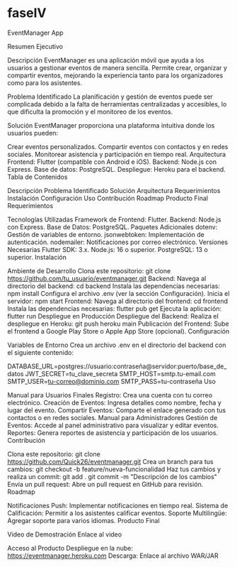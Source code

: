 # faseIV



EventManager App

Resumen Ejecutivo

Descripción
EventManager es una aplicación móvil que ayuda a los usuarios a gestionar eventos de manera sencilla. Permite crear, organizar y compartir eventos, mejorando la experiencia tanto para los organizadores como para los asistentes.

Problema Identificado
La planificación y gestión de eventos puede ser complicada debido a la falta de herramientas centralizadas y accesibles, lo que dificulta la promoción y el monitoreo de los eventos.

Solución
EventManager proporciona una plataforma intuitiva donde los usuarios pueden:

Crear eventos personalizados.
Compartir eventos con contactos y en redes sociales.
Monitorear asistencia y participación en tiempo real.
Arquitectura
Frontend: Flutter (compatible con Android e iOS).
Backend: Node.js con Express.
Base de datos: PostgreSQL.
Despliegue: Heroku para el backend.
Tabla de Contenidos

Descripción
Problema Identificado
Solución
Arquitectura
Requerimientos
Instalación
Configuración
Uso
Contribución
Roadmap
Producto Final
Requerimientos

Tecnologías Utilizadas
Framework de Frontend: Flutter.
Backend: Node.js con Express.
Base de Datos: PostgreSQL.
Paquetes Adicionales
dotenv: Gestión de variables de entorno.
jsonwebtoken: Implementación de autenticación.
nodemailer: Notificaciones por correo electrónico.
Versiones Necesarias
Flutter SDK: 3.x.
Node.js: 16 o superior.
PostgreSQL: 13 o superior.
Instalación

Ambiente de Desarrollo
Clona este repositorio:
git clone https://github.com/tu_usuario/eventmanager.git
Backend:
Navega al directorio del backend:
cd backend
Instala las dependencias necesarias:
npm install
Configura el archivo .env (ver la sección Configuración).
Inicia el servidor:
npm start
Frontend:
Navega al directorio del frontend:
cd frontend
Instala las dependencias necesarias:
flutter pub get
Ejecuta la aplicación:
flutter run
Despliegue en Producción
Despliegue del Backend:
Realiza el despliegue en Heroku:
git push heroku main
Publicación del Frontend:
Sube el frontend a Google Play Store o Apple App Store (opcional).
Configuración

Variables de Entorno
Crea un archivo .env en el directorio del backend con el siguiente contenido:

DATABASE_URL=postgres://usuario:contraseña@servidor:puerto/base_de_datos
JWT_SECRET=tu_clave_secreta
SMTP_HOST=smtp.tu-email.com
SMTP_USER=tu-correo@dominio.com
SMTP_PASS=tu-contraseña
Uso

Manual para Usuarios Finales
Registro: Crea una cuenta con tu correo electrónico.
Creación de Eventos: Ingresa detalles como nombre, fecha y lugar del evento.
Compartir Eventos: Comparte el enlace generado con tus contactos o en redes sociales.
Manual para Administradores
Gestión de Eventos: Accede al panel administrativo para visualizar y editar eventos.
Reportes: Genera reportes de asistencia y participación de los usuarios.
Contribución

Clona este repositorio:
git clone https://github.com/Quick26/eventmanager.git
Crea un branch para tus cambios:
git checkout -b feature/nueva-funcionalidad
Haz tus cambios y realiza un commit:
git add .
git commit -m "Descripción de los cambios"
Envía un pull request:
Abre un pull request en GitHub para revisión.
Roadmap

 Notificaciones Push: Implementar notificaciones en tiempo real.
 Sistema de Calificación: Permitir a los asistentes calificar eventos.
 Soporte Multilingüe: Agregar soporte para varios idiomas.
Producto Final

Video de Demostración
Enlace al video

Acceso al Producto
Despliegue en la nube: https://eventmanager.heroku.com
Descarga: Enlace al archivo WAR/JAR
